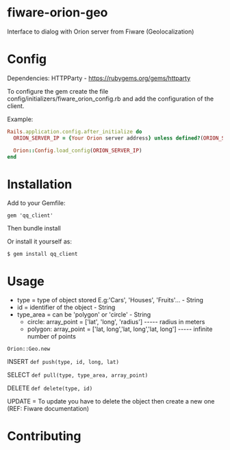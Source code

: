 # fiware-orion-geo
Interface to dialog with Orion server from Fiware (Geolocalization)

# Config

Dependencies:
  HTTPParty - https://rubygems.org/gems/httparty

To configure the gem create the file config/initializers/fiware_orion_config.rb and add the configuration of the client.

Example:

```ruby
Rails.application.config.after_initialize do
  ORION_SERVER_IP = {Your Orion server address} unless defined?(ORION_SERVER_IP)

  Orion::Config.load_config(ORION_SERVER_IP)
end
```

# Installation

Add to your Gemfile:

`gem 'qq_client'`

Then bundle install

Or install it yourself as:

`$ gem install qq_client`

# Usage

* type = type of object stored E.g:'Cars', 'Houses', 'Fruits'... - String
* id = identifier of the object - String
* type_area = can be 'polygon' or 'circle' - String
  * circle: array_point = ['lat', 'long', 'radius'] ----- radius in meters 
  * polygon: array_point = ['lat, long','lat, long','lat, long'] ----- infinite number of points


`Orion::Geo.new`

INSERT
`def push(type, id, long, lat)`

SELECT
`def pull(type, type_area, array_point)`

DELETE
`def delete(type, id)`

UPDATE = To update you have to delete the object then create a new one (REF: Fiware documentation)


# Contributing
